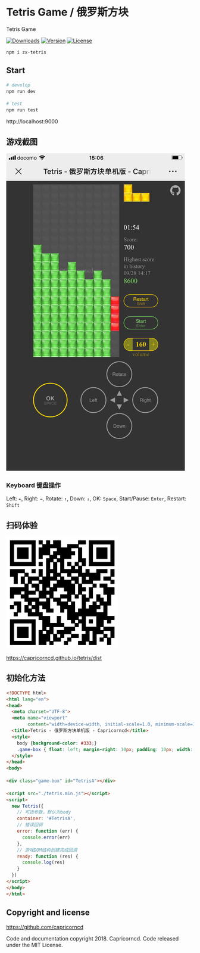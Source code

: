 # Tetris Game / 俄罗斯方块

Tetris Game

<p align="left">
   <a href="https://npmcharts.com/compare/zx-tetris?minimal=true"><img src="https://img.shields.io/npm/dm/zx-tetris.svg?sanitize=true" alt="Downloads"></a>
   <a href="https://www.npmjs.com/package/zx-tetris"><img src="https://img.shields.io/npm/v/zx-tetris.svg?sanitize=true" alt="Version"></a>
   <a href="https://www.npmjs.com/package/zx-tetris"><img src="https://img.shields.io/npm/l/zx-tetris.svg?sanitize=true" alt="License"></a>
 </p>
 
```shell script
npm i zx-tetris
```

## Start

```bash
# develop
npm run dev

# test
npm run test
```

http://localhost:9000

## 游戏截图

![Tetris 俄罗斯方块](./preview.jpg)

### Keyboard 键盘操作

Left: `←`, Right: `→`, Rotate: `↑`, Down: `↓`, OK: `Space`, Start/Pause: `Enter`, Restart: `Shift`

## 扫码体验

![Tetris 俄罗斯方块](./qrcode.png)

https://capricorncd.github.io/tetris/dist

## 初始化方法

```html
<!DOCTYPE html>
<html lang="en">
<head>
  <meta charset="UTF-8">
  <meta name="viewport"
        content="width=device-width, initial-scale=1.0, minimum-scale=1.0, maximum-scale=1.0, user-scalable=no">
  <title>Tetris - 俄罗斯方块单机版 - Capricorncd</title>
  <style>
    body {background-color: #333;}
    .game-box { float: left; margin-right: 10px; padding: 10px; width: 320px; height: 540px; border: 1px solid #999}
  </style>
</head>
<body>

<div class="game-box" id="TetrisA"></div>

<script src="./tetris.min.js"></script>
<script>
  new Tetris({
    // 可选参数，默认为body
    container: '#TetrisA',
    // 错误回调
    error: function (err) {
      console.error(err)
    },
    // 游戏DOM结构创建完成回调
    ready: function (res) {
      console.log(res)
    }
  })
</script>
</body>
</html>

```

## Copyright and license

https://github.com/capricorncd

Code and documentation copyright 2018. Capricorncd. Code released under the MIT License.
